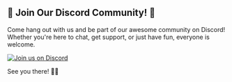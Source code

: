 ## 🎉 Join Our Discord Community! 🎉

Come hang out with us and be part of our awesome community on Discord! Whether you're here to chat, get support, or just have fun, everyone is welcome.

[![Join us on Discord](https://img.shields.io/badge/Join%20Us%20on-Discord-5865F2?logo=discord&logoColor=white)](https://discord.gg/jzsW5Q6s9q)

See you there! 💬✨
